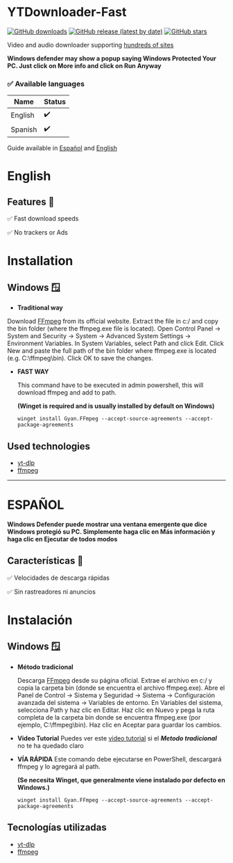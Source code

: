 
# YTDownloader-Fast
[![GitHub downloads](https://img.shields.io/github/downloads/elalehyt/YTDownloader-Fast/total?label=Downloads&cacheSeconds=600)](https://github.com/elalehyt/YTDownloader-Fast/releases)
[![GitHub release (latest by date)](https://img.shields.io/github/v/release/elalehyt/YTDownloader-Fast?label=latest%20release&cacheSeconds=600)](https://github.com/elalehyt/YTDownloader-Fast/releases/latest)
[![GitHub stars](https://img.shields.io/github/stars/elalehyt/YTDownloader-Fast?style=social&cacheSeconds=600)](https://github.com/elalehyt/YTDownloader-Fast/stargazers)

Video and audio downloader supporting [hundreds of sites](https://github.com/yt-dlp/yt-dlp/blob/master/supportedsites.md)

**Windows defender may show a popup saying Windows Protected Your PC. Just click on More info and click on Run Anyway**
### ✅ Available languages

| Name                | Status |
| ------------------- | ------ |
| English             | ✔️     |
| Spanish             | ✔️     |


Guide available in [Español](https://github.com/ElAlehYT/YTDownloader-Fast?tab=readme-ov-file#espa%C3%B1ol) and [English](https://github.com/ElAlehYT/YTDownloader-Fast?tab=readme-ov-file#english)

# English
## Features 🚀

✅ Fast download speeds

✅ No trackers or Ads

# Installation

## Windows 🪟

-   **Traditional way**

  Download [FFmpeg](https://ffmpeg.org/download.html) from its official website.
  Extract the file in c:/ and copy the bin folder (where the ffmpeg.exe file is located).
  Open Control Panel → System and Security → System → Advanced System Settings → Environment Variables.
  In System Variables, select Path and click Edit.
  Click New and paste the full path of the bin folder where ffmpeg.exe is located (e.g. C:\ffmpeg\bin).
  Click OK to save the changes.

-   **FAST WAY**
  
    This command have to be executed in admin powershell, this will download ffmpeg and add to path.
    
    **(Winget is required and is usually installed by default on Windows)**
    ```
    winget install Gyan.FFmpeg --accept-source-agreements --accept-package-agreements
    ```


## Used technologies

-   [yt-dlp](https://github.com/yt-dlp/yt-dlp)
-   [ffmpeg](https://ffmpeg.org/)


-------------------------------------------------------
# ESPAÑOL 

**Windows Defender puede mostrar una ventana emergente que dice Windows protegió su PC. Simplemente haga clic en Más información y haga clic en Ejecutar de todos modos**

## Características 🚀

✅ Velocidades de descarga rápidas

✅ Sin rastreadores ni anuncios

# Instalación

## Windows 🪟

- **Método tradicional**

  Descarga [FFmpeg](https://ffmpeg.org/download.html) desde su página oficial.
  Extrae el archivo en c:/ y copia la carpeta bin (donde se encuentra el archivo ffmpeg.exe).
  Abre el Panel de Control → Sistema y Seguridad → Sistema → Configuración avanzada del sistema → Variables de entorno.
  En Variables del sistema, selecciona Path y haz clic en Editar.
  Haz clic en Nuevo y pega la ruta completa de la carpeta bin donde se encuentra ffmpeg.exe (por ejemplo, C:\ffmpeg\bin).
  Haz clic en Aceptar para guardar los cambios.

- **Video Tutorial**
 Puedes ver este [video tutorial](https://www.youtube.com/watch?v=RR1LA7FUE4g&t=1s) si el ***Metodo tradicional*** no te ha quedado claro

- **VÍA RÁPIDA**
    Este comando debe ejecutarse en PowerShell, descargará ffmpeg y lo agregará al path.
  
  **(Se necesita Winget, que generalmente viene instalado por defecto en Windows.)**
    ```
   winget install Gyan.FFmpeg --accept-source-agreements --accept-package-agreements
    ```

## Tecnologías utilizadas
-   [yt-dlp](https://github.com/yt-dlp/yt-dlp)
-   [ffmpeg](https://ffmpeg.org/)
